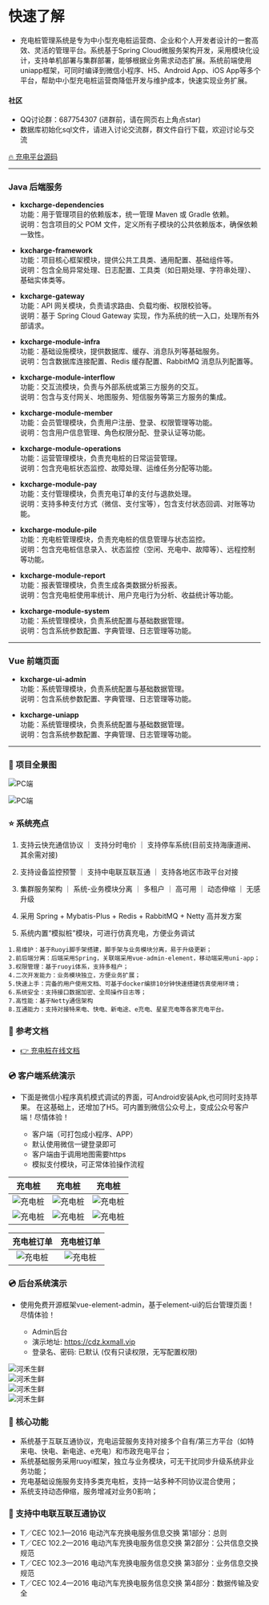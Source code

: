 # 快速了解

- 充电桩管理系统是专为中小型充电桩运营商、企业和个人开发者设计的一套高效、灵活的管理平台。系统基于Spring Cloud微服务架构开发，采用模块化设计，支持单机部署与集群部署，能够根据业务需求动态扩展。系统前端使用uniapp框架，可同时编译到微信小程序、H5、Android App、iOS App等多个平台，帮助中小型充电桩运营商降低开发与维护成本，快速实现业务扩展。

#### 社区

- QQ讨论群：687754307 (进群前，请在网页右上角点star)
- 数据库初始化sql文件，请进入讨论交流群，群文件自行下载，欢迎讨论与交流

[🔥 充电平台源码](https://gitee.com/open-source-craftsman/kxcharge)

---

### Java 后端服务

- **kxcharge-dependencies**  
  功能：用于管理项目的依赖版本，统一管理 Maven 或 Gradle 依赖。  
  说明：包含项目的父 POM 文件，定义所有子模块的公共依赖版本，确保依赖一致性。

- **kxcharge-framework**  
  功能：项目核心框架模块，提供公共工具类、通用配置、基础组件等。  
  说明：包含全局异常处理、日志配置、工具类（如日期处理、字符串处理）、基础实体类等。

- **kxcharge-gateway**  
  功能：API 网关模块，负责请求路由、负载均衡、权限校验等。  
  说明：基于 Spring Cloud Gateway 实现，作为系统的统一入口，处理所有外部请求。

- **kxcharge-module-infra**  
  功能：基础设施模块，提供数据库、缓存、消息队列等基础服务。  
  说明：包含数据库连接配置、Redis 缓存配置、RabbitMQ 消息队列配置等。

- **kxcharge-module-interflow**  
  功能：交互流模块，负责与外部系统或第三方服务的交互。  
  说明：包含与支付网关、地图服务、短信服务等第三方服务的集成。

- **kxcharge-module-member**  
  功能：会员管理模块，负责用户注册、登录、权限管理等功能。  
  说明：包含用户信息管理、角色权限分配、登录认证等功能。

- **kxcharge-module-operations**  
  功能：运营管理模块，负责充电桩的日常运营管理。  
  说明：包含充电桩状态监控、故障处理、运维任务分配等功能。

- **kxcharge-module-pay**  
  功能：支付管理模块，负责充电订单的支付与退款处理。  
  说明：支持多种支付方式（微信、支付宝等），包含支付状态回调、对账等功能。

- **kxcharge-module-pile**  
  功能：充电桩管理模块，负责充电桩的信息管理与状态监控。  
  说明：包含充电桩信息录入、状态监控（空闲、充电中、故障等）、远程控制等功能。

- **kxcharge-module-report**  
  功能：报表管理模块，负责生成各类数据分析报表。  
  说明：包含充电桩使用率统计、用户充电行为分析、收益统计等功能。

- **kxcharge-module-system**  
  功能：系统管理模块，负责系统配置与基础数据管理。  
  说明：包含系统参数配置、字典管理、日志管理等功能。

---

### Vue 前端页面

- **kxcharge-ui-admin**  
  功能：系统管理模块，负责系统配置与基础数据管理。  
  说明：包含系统参数配置、字典管理、日志管理等功能。

- **kxcharge-uniapp**  
  功能：系统管理模块，负责系统配置与基础数据管理。  
  说明：包含系统参数配置、字典管理、日志管理等功能。

---

### 🔨 项目全景图

![PC端](https://kxcharge.oss-cn-beijing.aliyuncs.com/pc-jiagou.jpg)

![PC端](https://kxcharge.oss-cn-beijing.aliyuncs.com/app-jiagou.jpg)


### ⭐ 系统亮点

1. 支持云快充通信协议 ｜ 支持分时电价 ｜ 支持停车系统(目前支持海康道闸、其余需对接)

2. 支持设备监控预警 ｜ 支持中电联互联互通 ｜ 支持各地区市政平台对接

3. 集群服务架构 ｜ 系统-业务模块分离 ｜ 多租户 ｜ 高可用 ｜ 动态伸缩 ｜ 无感升级

4. 采用 Spring + Mybatis-Plus + Redis + RabbitMQ + Netty  高并发方案

5. 系统内置“模拟桩”模块，可进行仿真充电，方便业务调试

```
1.易维护：基于Ruoyi脚手架搭建，脚手架与业务模块分离，易于升级更新；
2.前后端分离：后端采用Spring，关联端采用vue-admin-element，移动端采用uni-app；
3.权限管理：基于ruoyi体系，支持多租户；
4.二次开发能力：业务模块独立，方便业务扩展；
5.快速上手：完备的用户使用文档、可基于docker编排10分钟快速搭建仿真使用环境；
6.系统安全：支持接口数据加密、全局操作日志等；
7.高性能：基于Netty通信架构
8.互通能力：支持对接特来电、快电、新电途、e充电、星星充电等各家充电平台。
```

### 🧭 参考文档

- [👉 充电桩在线文档](https://cdzdoc.kxmall.vip)

### 💿 客户端系统演示

 - 下面是微信小程序真机模式调试的界面，可Android安装Apk,也可同时支持苹果。 在这基础上，还增加了H5。可内置到微信公众号上，变成公众号客户端！尽情体验！

   - 客户端（可打包成小程序、APP）
   - 默认使用微信一键登录即可
   - 客户端由于调用地图需要https
   - 模拟支付模块，可正常体验操作流程

|                                    充电桩                                    |                                                                充电桩                                                                | 充电桩 |
|:-----------------------------------------------------------------------------:|:---------------------------------------------------------------------------------------------------------------------------------:| :----: |
| ![充电桩](https://kxcharge.oss-cn-beijing.aliyuncs.com/home.png) |                                    ![充电桩](https://kxcharge.oss-cn-beijing.aliyuncs.com/my.png)                                    | ![充电桩](https://kxcharge.oss-cn-beijing.aliyuncs.com/station.png) |
| ![充电桩](https://kxcharge.oss-cn-beijing.aliyuncs.com/gitee/3b60bba077c908369f28a73f07d7bc70_6f519c4cda4147f88f244ab051a2ec2d.png) | ![充电桩](https://kxcharge.oss-cn-beijing.aliyuncs.com/gitee/cbf250df37eeae56eb63237f6b25f255_d27b264d968944df8d98c51d6c58bb5c.png)  | ![充电桩](https://kxcharge.oss-cn-beijing.aliyuncs.com/gitee/b597a98446b96f2c0bc476ddb386f229_ef0f993baf01482e8234c395010ffdfa.png) |

|                                                              充电桩订单                                                               |                                                              充电桩订单                                                               |
|:--------------------------------------------------------------------------------------------------------------------------------:|:--------------------------------------------------------------------------------------------------------------------------------:|
| ![充电桩](https://kxcharge.oss-cn-beijing.aliyuncs.com/gitee/737ef31732507bad96c40fe4a02f0162_639ed798827c4cc7acdbc783ae3005a2.png) | ![充电桩](https://kxcharge.oss-cn-beijing.aliyuncs.com/gitee/9f6c2e63a95617d3323cb11758e80a72_7fbff2ce9bf74dfb870f4768eceee39c.png) 


### 💿 后台系统演示


- 使用免费开源框架vue-element-admin，基于element-ui的后台管理页面！尽情体验！

  - Admin后台
  - 演示地址: https://cdz.kxmall.vip
  - 登录名、密码: 已默认 (仅有只读权限，无写配置权限)

![河禾生鲜](https://kxcharge.oss-cn-beijing.aliyuncs.com/gitee/748436e1411c4a172467189e2e61e022_84daa7af17894fcc92b9f4d37a8fc3c7.png)  
![河禾生鲜](https://kxcharge.oss-cn-beijing.aliyuncs.com/gitee/c2255015b4cd4332ae16fb112978db3b.png)  
![河禾生鲜](https://kxcharge.oss-cn-beijing.aliyuncs.com/gitee/20c13af821744626a95494cbf98c16b6.png)   
![河禾生鲜](https://kxcharge.oss-cn-beijing.aliyuncs.com/gitee/388013ca67ed462e905126ac522e6955.png)


### 🌈 核心功能

- 系统基于互联互通协议，充电运营服务支持对接多个自有/第三方平台（如特来电、快电、新电途、e充电）和市政充电平台；
- 系统基础服务采用ruoyi框架，独立与业务模块，可无干扰同步升级系统非业务功能；
- 充电基础设施服务支持多类充电桩，支持一站多种不同协议混合使用；
- 系统支持动态伸缩，服务增减对业务0影响；
 
### 📖 支持中电联互联互通协议

- T／CEC 102.1—2016 电动汽车充换电服务信息交换 第1部分：总则
- T／CEC 102.2—2016 电动汽车充换电服务信息交换 第2部分：公共信息交换规范
- T／CEC 102.3—2016 电动汽车充换电服务信息交换 第3部分：业务信息交换规范
- T／CEC 102.4—2016 电动汽车充换电服务信息交换 第4部分：数据传输及安全

